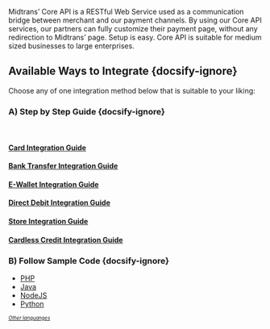 <!-- TODO: standardize linking accross Core API section -->
<!-- TODO: replace any <img> tag with markdown image format @done -->
Midtrans’ Core API is a RESTful Web Service used as a communication bridge between merchant and our payment channels. By using our Core API services, our partners can fully customize their payment page, without any redirection to Midtrans’ page. Setup is easy. Core API is suitable for medium sized businesses to large enterprises.

## Available Ways to Integrate {docsify-ignore}

Choose any of one integration method below that is suitable to your liking:

### A) Step by Step Guide {docsify-ignore}
<br>
<div class="my-card">

#### [Card Integration Guide](/en/core-api/credit-card.md)
</div>
<div class="my-card">

#### [Bank Transfer Integration Guide](/en/core-api/bank-transfer.md)
</div>
<div class="my-card">

#### [E-Wallet Integration Guide](/en/core-api/e-wallet.md)
</div>
<div class="my-card">

#### [Direct Debit Integration Guide](/en/core-api/direct-debit.md)
</div>
<div class="my-card">

#### [Store Integration Guide](/en/core-api/convenience-store.md)
</div>
<div class="my-card">

#### [Cardless Credit Integration Guide](/en/core-api/cardless-credit.md)
</div>

### B) Follow Sample Code {docsify-ignore}
- [PHP](https://github.com/Midtrans/midtrans-php/tree/master/examples)
- [Java](https://github.com/Midtrans/midtrans-java/tree/master/example)
- [NodeJS](https://github.com/Midtrans/midtrans-nodejs-client/tree/master/examples)
- [Python](https://github.com/Midtrans/midtrans-python-client/tree/master/examples)

<sub><sup>[*Other languanges*](/en/technical-reference/library-plugin.md#language-library)</sup></sub>
